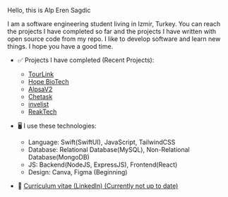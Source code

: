 Hello, this is Alp Eren Sagdic

I am a software engineering student living in Izmir, Turkey. You can reach the projects I have completed so far
and the projects I have written with open source code from my repo. I like to develop software and learn new things. 
I hope you have a good time.


- ✅ Projects I have completed (Recent Projects):
  + <a href="https://alpsa.tech/projects/tourlink">TourLink</a>
  + <a href="https://alpsa.tech/projects/hopebio">Hope BioTech</a>
  + <a href="https://alpsa.tech/projects/alpsa">AlpsaV2</a>
  + <a href="https://alpsa.tech/projects/chetask">Chetask</a>
  + <a href="https://alpsa.tech/projects/invelist">invelist</a>
  + <a href="https://alpsa.tech/projects/reaktech">ReakTech</a>
  
- 🖥️ I use these technologies:
  + Language: Swift(SwiftUI), JavaScript, TailwindCSS
  + Database: Relational Database(MySQL), Non-Relational Database(MongoDB)
  + JS: Backend(NodeJS, ExpressJS), Frontend(React)
  + Design: Canva, Figma (Beginning)
    
- 📝 <a href="https://www.linkedin.com/in/alp-eren-sağdıç-874987276/">Curriculum vitae (LinkedIn) (Currently not up to date)</a>

